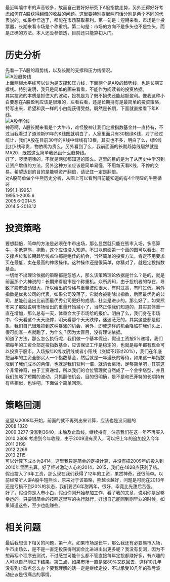 ﻿---
categories: [投资之路]
tags: [A股投资, 投资策略, 指数基金]
---
最近叫嚷牛市的声音较多，故而自己要好好研究下A股指数走势，另外还得好好考虑如何在A股获得翻倍的收益的问题。这里要特别提起两句话分别是两个不同的代表说的，如果参悟透了，都能在市场获取暴利。第一句是：短期来看，市场是个投票器，长期来看市场是个称重机。第二句是：市场的方向不是多头也不是空头，而是正确的方法。本人还没参悟透，目前还只能算初入门。  
# 历史分析
先看一下A股的趋势线，以及长期的支撑和压力线情况。  
![A股趋势线](../../../screenshot/A股趋势线.png "A股趋势线")  
  上面两根水平线可以认为是支撑和压力线，下面两个是A股的趋势线，也是长期支撑线。特别说明，我只是简单的画来看看，不能作为阅读者的投资依据。  
其实投资的本质是抓住大的波动，投机是为了既不损失还能超额盈利。像我这种小白要想在A股盈利应该是很难的，左看右看，还是长期持有是最简单的投资策略，特写出来，希望和我一样的小白能获得受益。既然是长期，下面就直接看下年K线。  
![A股年K线](../../../screenshot/A股年K线.png "A股年K线")  
  神奇啊，A股长期来看是个大牛市，难怪股神让我们定投指数基金并一直持有，不过当我看过了道琼斯91年的K线图就明白了，人家里面只有30根绿K线，对了经过统计，我们A股在目前30年的K线中绿线有13根，其实也不多，明白了么，绿K线比红k线珍贵，物依稀为贵么。另外看到了么，我前面画的长期趋势线居然就是MA20，既然这么简单我还画什么趋势线。  
好了，啰里吧嗦的，不就是两张都知道的图么。这里的目的是为了从历史中学习到让资产增值的方法，另外这种方法应该是简单易懂，不用每天看K线，不停的交易。希望达到的目的是能够资产翻倍，请记住一定是翻倍。  
对A股简单做个牛熊历史分析，从图上可以看到目前能知道的有4个明显的牛熊循环  
  1991.1-1995.1  
  1995.1-2005.6  
  2005.6-2014.5  
  2014.5-2018.12  
# 投资策略
要想翻倍，简单的方法是必须在牛市出场，那么显然就只能在熊市入场，多高算牛，多低算熊，抱歉，这个应该没人知道。不过以前面第一个画的图可以看出，在支撑点位和长期趋势线点位都是绝佳的机会，当然简单的投资方法，肯定不用要求买在最低，卖在最高的神级操作。这种操作还是很简单，你猜对了，就是定投指数基金。  
一切给不出理论依据的策略都是忽悠人，那么该策略理论依据是什么？是的，就是前面那个大神说的：长期来看股市是个称重机。众所周知，由于投机者的存在，导致了股市波动很大，所以给出的价格与重量波动很大，有时过高，有时过低。另外指数是优秀公司的代表，如果公司没落了，它就会被剔除出指数，后面最优秀的公司，总能创造出比前面最优秀公司更好的成绩，社会是进步的。那么好了，如果熊市来了那就说明市场给出的重量开始减小了，当然正像我们知道的，其实其体重一直在增加，那么总有一天，体重会大于市场给的报价。明白了么，我们身在市场中，今天看这个天天涨停，明天看那个天天跌停，迷迷茫茫的，其实这些都是假象，我们自己很难抓到这种暴涨的机会，另外，即使这样的机会降临在我们头上，很可能涨一点就跑了，为什么？因为太盲目，没有理论依据。  
知道了方法，那么怎么执行呢，我们做一个基本假设，假设工资按5%递增，我们把每年的工资全部定投指数基金，应该保证工作是稳定的，也就是每年都有现金可以投资于股市。入场按年K线收阴线或者小阳线（涨幅不超过20%），我们在年底把当年的工资全部买入一个指数基金，然后就是一年漫长的等待，如果这一年指数涨到了我们成本的两倍，也就是我们获利一倍，就清仓离场，足够简单吧，其实这个非常神奇，由于工资递增，所以我们的仓位管理就自然成了一个金字塔型，并且我们忽略了短期的波动，只抓翻倍机会，目的很明确，是不是和巴菲特的长期持有有些相似，也许吧，下面做个简单回测。  
# 策略回测
这里从2008年开始，前面的就不再列出来计算，应该也是没问题的  
2008  1820  
2009  3277 没涨到3640，未触及止盈线，继续持有，注意我们在这一年不再买入  
2010  2808 考虑到今年收绿，由于2009没有买入，可以把上年的追加投入今年  
2011  2199  
2012  2269  
2013  2115  
可以计算下成本为2414，这里我只是简单的定投计算，并没有把2009年的投入到2010年里面去算。好了经过激动人心的2014，2015，我们在4828点获利了结。假设投入了6年工资，那么现在我们获得了12年的工资，果然神奇，还很简单。以前经常听人讲A股牛短熊长，原来对于该策略，熊越长越好，问题是可能在2013年还是亏损不到20%的状态，我们要苦6年甜两年，很好，毕竟比先甜后苦强。   
好了，假设你是入市小白，假设你刚开始参加工作，看了我的文章，说明你是足够幸运的。只要很简单的按照这里写的执行就行，好想自己能回到刚毕业的时候，如果知道这些，至少也能赚些。  
# 相关问题
最后我想谈下相关的问题，第一点，如果市场是长牛，那么我还有必要熊市入场，牛市出场么，是不是一直定投获得利润会比进进出出更多呢？我没有复测，因为不想再写个程序去测试，不过感觉可能什么都不管直接每年定投都赚好多，有兴趣的人可以自己测试下结果。第二点，如果市场一直是涨80%又跌回去，这样10几年没有到止盈点怎么办？要我理解的话一定是继续定投，不过承受10几年的盈亏波动应该是很痛苦的事情。  